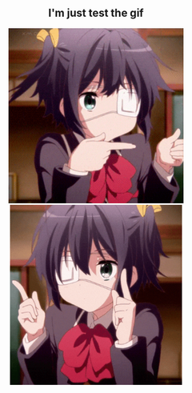 <h2 align="center">I'm just test the gif</h2>

<p align="center">
  <img src="Animated GIF.gif" height="350px" alt="GIF 1">
  <img src="chuunibyou demo koi ga shitai manga GIF.gif" height="360px" alt="GIF 2">
</p>

